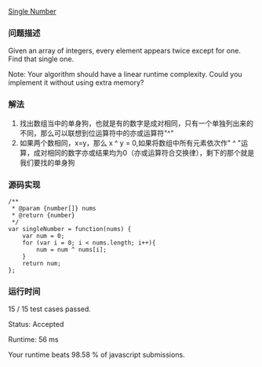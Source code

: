 [Single Number](https://leetcode.com/problems/single-number/description/)

### 问题描述
Given an array of integers, every element appears twice except for one. Find that single one.

Note:
Your algorithm should have a linear runtime complexity. Could you implement it without using extra memory?

### 解法
1. 找出数组当中的单身狗，也就是有的数字是成对相同，只有一个单独列出来的不同，那么可以联想到位运算符中的亦或运算符"^"
2. 如果两个数相同，x=y，那么 x ^ y = 0,如果将数组中所有元素依次作" ^ "运算，成对相同的数字亦或结果均为0（亦或运算符合交换律），剩下的那个就是我们要找的单身狗

### 源码实现
```
/**
 * @param {number[]} nums
 * @return {number}
 */
var singleNumber = function(nums) {
    var num = 0;
    for (var i = 0; i < nums.length; i++){
        num = num ^ nums[i];
    }
    return num;
};
```
### 运行时间

15 / 15 test cases passed.

Status: Accepted

Runtime: 56 ms

Your runtime beats 98.58 % of javascript submissions.
